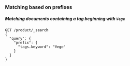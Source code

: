 ### Matching based on prefixes

##### Matching documents containing a tag beginning with `Vege`

```
GET /product/_search
{
  "query": {
    "prefix": {
      "tags.keyword": "Vege"
    }
  }
}
```